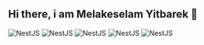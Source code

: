 ## Hi there, i am Melakeselam Yitbarek 👋
![NestJS](https://img.shields.io/badge/NestJS-E0234E?style=circular&logo=nestjs&logoColor=white)
![NestJS](https://img.shields.io/badge/Next.js-ffffff?style=circular&logo=nextjs&logoColor=black)
![NestJS](https://img.shields.io/badge/React-61DAFB?style=flat&logo=reactjs&logoColor=white)
![NestJS](https://img.shields.io/badge/ReactQuery-FF4154?style=flat&logo=reactquery&logoColor=white)
![NestJS](https://img.shields.io/badge/NestJS-E0234E?style=flat&logo=nestjs&logoColor=white)

<!--
**melegithubyit/melegithubyit** is a ✨ _special_ ✨ repository because its `README.md` (this file) appears on your GitHub profile.

Here are some ideas to get you started:

- 🔭 I’m currently working on ...
- 🌱 I’m currently learning ...
- 👯 I’m looking to collaborate on ...
- 🤔 I’m looking for help with ...
- 💬 Ask me about ...
- 📫 How to reach me: ...
- 😄 Pronouns: ...
- ⚡ Fun fact: ...
-->
